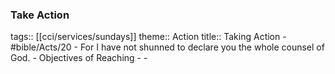 ### Take Action 
tags:: [[cci/services/sundays]] 
theme:: Action
title:: Taking Action
	- #bible/Acts/20
		- For I have not shunned to declare you the whole counsel of God.
	- Objectives of Reaching
		-
	-
